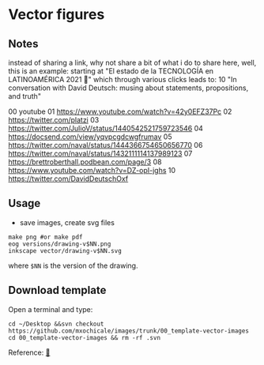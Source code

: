 # Vector figures

## Notes

instead of sharing a link, why not share a bit of what i do to share here,
well, this is an example: 
starting at "El estado de la TECNOLOGÍA en LATINOAMÉRICA 2021 🚀"
which through various clicks leads to: 10 "In conversation with David Deutsch: musing about statements, propositions, and truth"

00 youtube 
01 https://www.youtube.com/watch?v=42y0EFZ37Pc
02 https://twitter.com/platzi
03 https://twitter.com/JulioV/status/1440542521759723546
04 https://docsend.com/view/yqvpcgdcwgfrumav
05 https://twitter.com/naval/status/1444366754650656770
06 https://twitter.com/naval/status/1432111114137989123
07 https://brettroberthall.podbean.com/page/3
08 https://www.youtube.com/watch?v=DZ-opI-jghs
10 https://twitter.com/DavidDeutschOxf

 




## Usage 
* save images, create svg files
```
make png #or make pdf
eog versions/drawing-v$NN.png
inkscape vector/drawing-v$NN.svg
```
where `$NN` is the version of the drawing.

## Download template
Open a terminal and type:
```
cd ~/Desktop &&svn checkout https://github.com/mxochicale/images/trunk/00_template-vector-images
cd 00_template-vector-images && rm -rf .svn
```

Reference: [:link:](https://stackoverflow.com/questions/7106012/download-a-single-folder-or-directory-from-a-github-repo)
